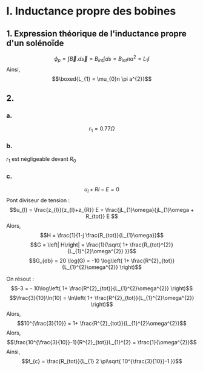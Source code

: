 # I. Inductance propre des bobines
## 1. Expression théorique de l'inductance propre d'un solénoïde
$$\phi_{p} = \int \vec{B}.d\vec{s} = B_{int}\int ds   = B_{int}\pi a^{2} = L_{1}I$$
Ainsi, 
$$\boxed{L_{1} = \mu_{0}n \pi a^{2}}$$
## 2.
### a.
$$r_{1} = 0.77 \Omega$$
### b.
$r_{1}$ est négligeable devant $R_{0}$

### c.
$$u_{l} + RI - E = 0$$
Pont diviseur de tension : 
$$u_{l} = \frac{z_{l}}{z_{l}+z_{R}} E = \frac{jL_{1}\omega}{jL_{1}\omega + R_{tot}} E $$
Alors, 
$$H = \frac{1}{1-j \frac{R_{tot}}{L_{1}\omega}}$$
$$G = \left| H\right| = \frac{1}{\sqrt{ 1+ \frac{R_{tot}^{2}}{L_{1}^{2}\omega^{2}} }}$$
$$G_{db} = 20 \log(G) = -10 \log\left( 1+ \frac{R^{2}_{tot}}{L_{1}^{2}\omega^{2}} \right)$$

On résout : 
$$-3 = - 10\log\left( 1+ \frac{R^{2}_{tot}}{L_{1}^{2}\omega^{2}} \right)$$
$$\frac{3}{10}\ln(10) = \ln\left( 1+ \frac{R^{2}_{tot}}{L_{1}^{2}\omega^{2}} \right)$$
Alors, 
$$10^{\frac{3}{10}} = 1+ \frac{R^{2}_{tot}}{L_{1}^{2}\omega^{2}}$$
Alors, 
$$\frac{10^{\frac{3}{10}}-1}{R^{2}_{tot}}L_{1}^{2} = \frac{1}{\omega^{2}}$$
Ainsi, 
$$f_{c} = \frac{R_{tot}}{L_{1} 2 \pi\sqrt{ 10^{\frac{3}{10}}-1 }}$$

